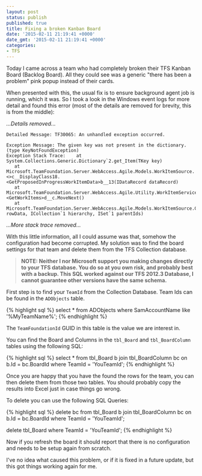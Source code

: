 ```yaml
---
layout: post
status: publish
published: true
title: Fixing a broken Kanban Board
date: '2015-02-11 21:19:41 +0000'
date_gmt: '2015-02-11 21:19:41 +0000'
categories:
- TFS
---
```

Today I came across a team who had completely broken their TFS Kanban Board (Backlog Board). All they could see was a generic "there has been a problem" pink popup instead of their cards.

When presented with this, the usual fix is to ensure background agent job is running, which it was. So I took a look in the Windows event logs for more detail and found this error (most of the details are removed for brevity, this is from the middle):

*...Details removed...*
 
    Detailed Message: TF30065: An unhandled exception occurred.
     
    Exception Message: The given key was not present in the dictionary. (type KeyNotFoundException)
    Exception Stack Trace:    at System.Collections.Generic.Dictionary`2.get_Item(TKey key)
       at Microsoft.TeamFoundation.Server.WebAccess.Agile.Models.WorkItemSource.<>c__DisplayClass18.<GetProposedInProgressWorkItemData>b__13(IDataRecord dataRecord)
       at Microsoft.TeamFoundation.Server.WebAccess.Agile.Utility.WorkItemServiceUtils.<GetWorkItems>d__c.MoveNext()
       at Microsoft.TeamFoundation.Server.WebAccess.Agile.Models.WorkItemSource.GetProposedInProgressWorkItemData(ICollection`1 rowData, ICollection`1 hierarchy, ISet`1 parentIds)
*...More stack trace removed...*

With this little information, all I could assume was that, somehow the configuration had become corrupted. My solution was to find the board settings for that team and delete them from the TFS Collection database.

> **NOTE: Neither I nor Microsoft support you making changes directly to your TFS database. You do so at you own risk, and probably best with a backup. 
> This SQL worked against our TFS 2012.3 Database, I cannot guarantee other versions have the same schema.**

First step is to find your `TeamId` from the Collection Database. Team Ids can be found in the `ADObjects` table.

{% highlight sql %}
select * from ADObjects
where SamAccountName like '%MyTeamName%';
{% endhighlight %}

The `TeamFoundationId` GUID in this table is the value we are interest in.

You can find the Board and Columns in the `tbl_Board` and `tbl_BoardColumn` tables using the following SQL:

{% highlight sql %}
select * from tbl_Board b
join tbl_BoardColumn bc on b.Id = bc.BoardId
where TeamId = 'YouTeamId';
{% endhighlight %}
    
Once you are happy that you have the found the rows for the team, you can then delete them from those two tables. You should probably copy the results into Excel just in case things go wrong.

To delete you can use the following SQL Queries:

{% highlight sql %}
delete bc
from tbl_Board b
join tbl_BoardColumn bc on b.Id = bc.BoardId
where TeamId = 'YouTeamId';

delete tbl_Board
where TeamId = 'YouTeamId';
{% endhighlight %}
    
Now if you refresh the board it should report that there is no configuration and needs to be setup again from scratch.

I've no idea what caused this problem, or if it is fixed in a future update, but this got things working again for me.